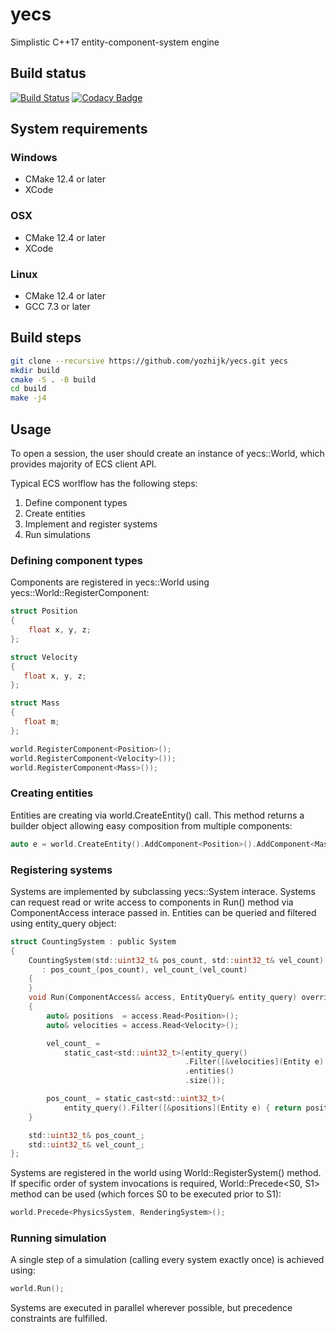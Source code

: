 # yecs
Simplistic C++17 entity-component-system engine

## Build status
[![Build Status](https://travis-ci.org/yozhijk/yecs.svg?branch=master)](https://travis-ci.org/yozhijk/yecs)
[![Codacy Badge](https://api.codacy.com/project/badge/Grade/426af3d9a71f4dffabf777dfccdf2f0a)](https://www.codacy.com/manual/yozhijk/yecs?utm_source=github.com&amp;utm_medium=referral&amp;utm_content=yozhijk/yecs&amp;utm_campaign=Badge_Grade)

## System requirements
### Windows

- CMake 12.4 or later
- XCode

### OSX

- CMake 12.4 or later
- XCode

### Linux

- CMake 12.4 or later
- GCC 7.3 or later

## Build steps
```sh
git clone --recursive https://github.com/yozhijk/yecs.git yecs
mkdir build
cmake -S . -B build
cd build
make -j4
```
## Usage
To open a session, the user should create an instance of yecs::World, which provides majority of ECS client API.

Typical ECS worlflow has the following steps:

1) Define component types
2) Create entities
3) Implement and register systems
4) Run simulations

### Defining component types
Components are registered in yecs::World using yecs::World::RegisterComponent<T>:
  
```c
struct Position
{
    float x, y, z;
};

struct Velocity
{
   float x, y, z;
};

struct Mass
{
   float m;
};

world.RegisterComponent<Position>();
world.RegisterComponent<Velocity>());
world.RegisterComponent<Mass>());
```

### Creating entities
Entities are creating via world.CreateEntity() call. This method returns a builder object allowing easy composition from multiple components:
  
```c
auto e = world.CreateEntity().AddComponent<Position>().AddComponent<Mass>().Build();
```

### Registering systems
Systems are implemented by subclassing yecs::System interace. Systems can request read or write access to components in Run() method via ComponentAccess interace passed in. Entities can be queried and filtered using entity_query object:

```c
struct CountingSystem : public System
{
    CountingSystem(std::uint32_t& pos_count, std::uint32_t& vel_count)
       : pos_count_(pos_count), vel_count_(vel_count)
    {
    }
    void Run(ComponentAccess& access, EntityQuery& entity_query) override
    {
        auto& positions  = access.Read<Position>();
        auto& velocities = access.Read<Velocity>();

        vel_count_ =
            static_cast<std::uint32_t>(entity_query()
                                       .Filter([&velocities](Entity e) { return velocities.HasComponent(e); })
                                       .entities()
                                       .size());

        pos_count_ = static_cast<std::uint32_t>(
            entity_query().Filter([&positions](Entity e) { return positions.HasComponent(e); }).entities().size());
    }

    std::uint32_t& pos_count_;
    std::uint32_t& vel_count_;
};
```

Systems are registered in the world using World::RegisterSystem<T>() method. If specific order of system invocations is required, World::Precede<S0, S1> method can be used (which forces S0 to be executed prior to S1):
  
```c
world.Precede<PhysicsSystem, RenderingSystem>();
```

### Running simulation
A single step of a simulation (calling every system exactly once) is achieved using:

```c
world.Run();
```

Systems are executed in parallel wherever possible, but precedence constraints are fulfilled.
